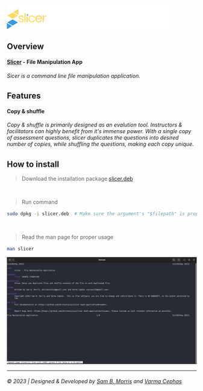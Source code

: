 ![Slicer Logo](assets/slicerlogocolor.svg)

## Overview
#### [Slicer](https://github.com/divinestylus/slicer) - File Manipulation App
###### Sicer is a command line file manipulation application.

## Features
#### Copy & shuffle
###### Copy & shuffle is primarily designed as an evalution tool. Instructors & facilitators can highly benefit from it's immense power. With a single copy of assessment questions, slicer duplicates the questions into desired number of copies, while shuffling the questions, making each copy unique.

## How to install
> Download the installation package [slicer.deb](https://github.com/divinestylus/slicer/blob/main/slicer.deb)

<br>

> Run command 
```.sh
sudo dpkg -i slicer.deb  # Make sure the argument's "$filepath" is properly specified 
```

<br>

> Read the man page for proper usage
```.sh
man slicer
```
![Man Page Screenshot](assets/screenshot-man-page.png)
<hr>

###### &copy; 2023 | Designed & Developed by [Sam B. Morris](https://github.com/divinestylus) and [Varma Cephas](https://github.com/varma-cephas)
